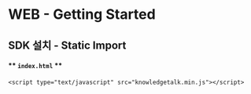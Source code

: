 # WEB - Getting Started

## SDK 설치 - Static Import

#### ** `index.html` **
```
<script type="text/javascript" src="knowledgetalk.min.js"></script>
```